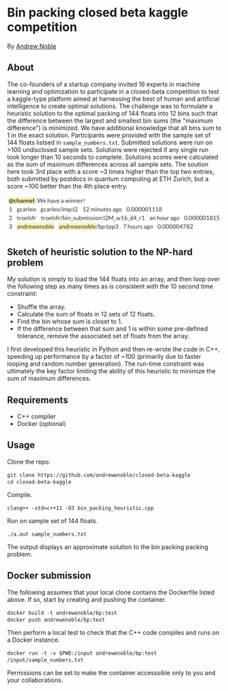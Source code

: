 # Bin packing closed beta kaggle competition

By [Andrew Noble](http://andrewnoble.com)

## About

The co-founders of a startup company invited 16 experts in machine learning and optimization to participate in a closed-beta competition to test a kaggle-type platform aimed at harnessing the best of human and artificial intelligence to create optimal solutions.  The challenge was to formulate a heuristic solution to the optimal packing of 144 floats into 12 bins such that the difference between the largest and smallest bin sums (the "maximum difference") is minimized.  We have additional knowledge that all bins sum to 1 in the exact solution. Participants were provided with the sample set of 144 floats listsed in ```sample_numbers.txt```.  Submitted solutions were run on >100 undisclosed sample sets.  Solutions were rejected if any single run took longer than 10 seconds to complete.  Solutions scores were calculated as the sum of maximum differences across all sample sets.  The soution here took 3rd place with a score ~3 times higher than the top two entries, both submitted by postdocs in quantum computing at ETH Zurich, but a score ~100 better than the 4th place entry.  

![Alt text](top_three_scores.png?raw=true)

## Sketch of heuristic solution to the NP-hard problem

My solution is simply to load the 144 floats into an array, and then loop over the following step as many times as is consistent with the 10 second time constraint:

* Shuffle the array.
* Calculate the sum of floats in 12 sets of 12 floats.
* Find the bin whose sum is closet to 1.
* If the difference between that sum and 1 is within some pre-defined tolerance, remove the associated set of floats from the array.

I first developed this heuristic in Python and then re-wrote the code in C++, speeding up performance by a factor of ~100 (primarily due to faster looping and random number generation).  The run-time constraint was ultimately the key factor limiting the ability of this heuristic to minimize the sum of maximum differences.  

## Requirements

* C++ compiler
* Docker (optional)

## Usage

Clone the repo.
```
git clone https://github.com/andrewenoble/closed-beta-kaggle
cd closed-beta-kaggle
```
Compile.
```
clang++ -std=c++11 -O3 bin_packing_heuristic.cpp
```
Run on sample set of 144 floats.
```
./a.out sample_numbers.txt 
```
The output displays an approximate solution to the bin packing packing problem.   

## Docker submission

The following assumes that your local clone contains the Dockerfile listed above.  If so, start by creating and pushing the container.
```
docker build -t andrewenoble/bp:test
docker push andrewenoble/bp:test
```
Then perform a local test to check that the C++ code compiles and runs on a Docker instance.
```
docker run -t -v $PWD:/input andrewenoble/bp:test /input/sample_numbers.txt
```
Permissions can be set to make the container accesssible only to you and your collaborations.


